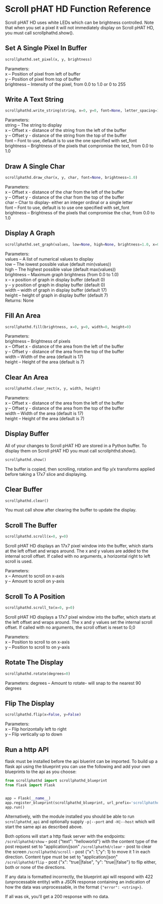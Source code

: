 # Scroll pHAT HD Function Reference

Scroll pHAT HD uses white LEDs which can be brightness controlled. Note that when you set a pixel it will not immediately display on Scroll pHAT HD, you must call scrollphathd.show().

## Set A Single Pixel In Buffer

```python
scrollphathd.set_pixel(x, y, brightness)
```

Parameters:  
x – Position of pixel from left of buffer  
y – Position of pixel from top of buffer  
brightness – Intensity of the pixel, from 0.0 to 1.0 or 0 to 255  

## Write A Text String

```python
scrollphathd.write_string(string, x=0, y=0, font=None, letter_spacing=1, brightness=1.0)
```

Parameters:  
string – The string to display  
x – Offset x - distance of the string from the left of the buffer  
y – Offset y - distance of the string from the top of the buffer  
font – Font to use, default is to use the one specified with set_font  
brightness – Brightness of the pixels that compromise the text, from 0.0 to 1.0  

## Draw A Single Char

```python
scrollphathd.draw_char(x, y, char, font=None, brightness=1.0)
```

Parameters:  
x – Offset x - distance of the char from the left of the buffer  
y – Offset y - distance of the char from the top of the buffer  
char – Char to display- either an integer ordinal or a single letter  
font – Font to use, default is to use one specified with set_font  
brightness – Brightness of the pixels that compromise the char, from 0.0 to 1.0  

## Display A Graph

```python
scrollphathd.set_graph(values, low=None, high=None, brightness=1.0, x=0, y=0, width=None, height=None)
```

Parameters:  
values – A list of numerical values to display  
low – The lowest possible value (default min(values))  
high – The highest possible value (default max(values))  
brightness – Maximum graph brightness (from 0.0 to 1.0)  
x – x position of graph in display buffer (default 0)  
y – y position of graph in display buffer (default 0)  
width – width of graph in display buffer (default 17)  
height – height of graph in display buffer (default 7)  
Returns: None  

## Fill An Area

```python
scrollphathd.fill(brightness, x=0, y=0, width=0, height=0)
```

Parameters:  
brightness – Brightness of pixels  
x – Offset x - distance of the area from the left of the buffer  
y – Offset y - distance of the area from the top of the buffer  
width – Width of the area (default is 17)  
height – Height of the area (default is 7)  

## Clear An Area
```python
scrollphathd.clear_rect(x, y, width, height)
```

Parameters:  
x – Offset x - distance of the area from the left of the buffer  
y – Offset y - distance of the area from the top of the buffer  
width – Width of the area (default is 17)  
height – Height of the area (default is 7)  

## Display Buffer
All of your changes to Scroll pHAT HD are stored in a Python buffer. To display them on Scroll pHAT HD you must call scrollphthd.show().

```python
scrollphathd.show()
```

The buffer is copied, then scrolling, rotation and flip y/x transforms applied before taking a 17x7 slice and displaying.

## Clear Buffer

```python
scrollphathd.clear()
```

You must call show after clearing the buffer to update the display.

## Scroll The Buffer

```python
scrollphathd.scroll(x=0, y=0)
```

Scroll pHAT HD displays an 17x7 pixel window into the buffer, which starts at the left offset and wraps around.
The x and y values are added to the internal scroll offset. If called with no arguments, a horizontal right to left scroll is used.

Parameters:  
x – Amount to scroll on x-axis  
y – Amount to scroll on y-axis  

## Scroll To A Position

```python
scrollphathd.scroll_to(x=0, y=0)
```

Scroll pHAT HD displays a 17x7 pixel window into the buffer, which starts at the left offset and wraps around.
The x and y values set the internal scroll offset. If called with no arguments, the scroll offset is reset to 0,0

Parameters:  
x – Position to scroll to on x-axis  
y – Position to scroll to on y-axis  

## Rotate The Display

```python
scrollphathd.rotate(degrees=0)
```

Parameters:	degrees – Amount to rotate- will snap to the nearest 90 degrees


## Flip The Display

```python
scrollphathd.flip(x=False, y=False)
```

Parameters:  
x – Flip horizontally left to right  
y – Flip vertically up to down  

## Run a http API

flask must be installed before the api bluerint can be imported. 
To build up a flask api using the blueprint you can use the following and add your own blueprints to the api as you choose:
```python
from scrollphathd import scrollphathd_blueprint
from flask import Flask


app = Flask(__name__)
app.register_blueprint(scrollphathd_blueprint, url_prefix='scrollphathd')
app.run()
```

Alternatively, with the module installed you should be able to run `scrollphathd_api` and optionally supply `-p|--port` and `-H|--host` which will start the same api as described above.


Both options will start a http flask server with the endpoints:
`/scrollphathd/show` - post {"text": "helloworld"} with the content type of the post request set to "application/json"
`/scrollphathd/clear` - post to clear the screen
`/scrollphathd/scroll` - post {"x": 1,"y": 1} to move it 1 in each direction. Content type must be set to "application/json"
`/scrollphathd/flip` - post {"x": "true||false", "y": "true||false"} to flip either, both or none of the directions. 

If any data is formatted incorrectly, the blueprint api will respond with 422 (unprocessable entity) with a JSON response containing an indication of how the data was unprocessable, in the format `{"error": <string>}`.

If all was ok, you'll get a 200 response with no data.
